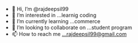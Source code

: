 - 👋 Hi, I’m @rajdeepsil99
- 👀 I’m interested in ...learnig coding
- 🌱 I’m currently learning ...commerce
- 💞️ I’m looking to collaborate on ...student program
- 📫 How to reach me ...rajdeepsil99@gmail.com

<!---
rajdeepsil99/rajdeepsil99 is a ✨ special ✨ repository because its `README.md` (this file) appears on your GitHub profile.
You can click the Preview link to take a look at your changes.
--->

